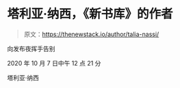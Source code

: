 # 塔利亚·纳西，《新书库》的作者

> 原文：<https://thenewstack.io/author/talia-nassi/>

向发布夜挥手告别

2020 年 10 月 7 日中午 12 点 21 分

塔利亚·纳西